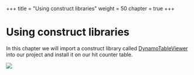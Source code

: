 +++
title = "Using construct libraries"
weight = 50
chapter = true
+++

# Using construct libraries

In this chapter we will import a construct library called
[DynamoTableViewer](https://www.nuget.org/packages/Cdklabs.DynamoTableViewer/)
into our project and install it on our hit counter table.

![](/images/table-viewer.png)

